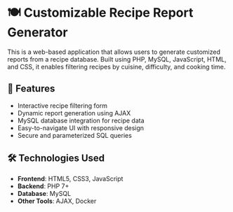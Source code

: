 # 🍽️ Customizable Recipe Report Generator

This is a web-based application that allows users to generate customized reports from a recipe database. Built using PHP, MySQL, JavaScript, HTML, and CSS, it enables filtering recipes by cuisine, difficulty, and cooking time.

## 🚀 Features

- Interactive recipe filtering form
- Dynamic report generation using AJAX
- MySQL database integration for recipe data
- Easy-to-navigate UI with responsive design
- Secure and parameterized SQL queries

## 🛠️ Technologies Used

- **Frontend**: HTML5, CSS3, JavaScript
- **Backend**: PHP 7+
- **Database**: MySQL
- **Other Tools**: AJAX, Docker


